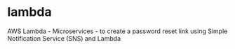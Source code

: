 # lambda
AWS Lambda - Microservices - to create a password reset link using Simple Notification Service (SNS) and Lambda 
